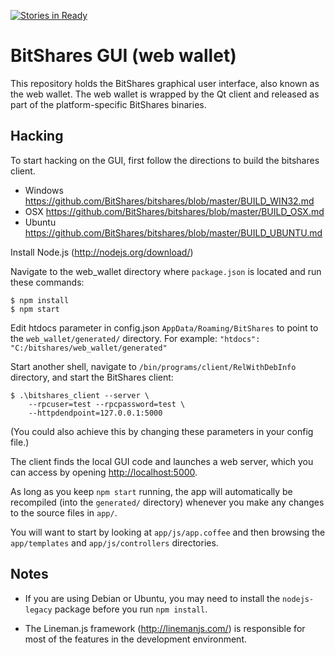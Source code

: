 [![Stories in Ready](https://badge.waffle.io/bitsuperlab/web_play.png?label=ready&title=Ready)](https://waffle.io/bitsuperlab/web_play)
# BitShares GUI (web wallet)

This repository holds the BitShares graphical user interface, also
known as the web wallet.  The web wallet is wrapped by the Qt client
and released as part of the platform-specific BitShares binaries.

## Hacking

To start hacking on the GUI, first follow the directions to build the bitshares client.

* Windows <https://github.com/BitShares/bitshares/blob/master/BUILD_WIN32.md>
* OSX <https://github.com/BitShares/bitshares/blob/master/BUILD_OSX.md>
* Ubuntu <https://github.com/BitShares/bitshares/blob/master/BUILD_UBUNTU.md>

Install Node.js (<http://nodejs.org/download/>)

Navigate to the web_wallet directory where `package.json` is located and run these commands:

    $ npm install
    $ npm start

Edit htdocs parameter in config.json  `AppData/Roaming/BitShares` to point to the `web_wallet/generated/` directory.  For example: ` "htdocs": "C:/bitshares/web_wallet/generated" `

Start another shell, navigate to `/bin/programs/client/RelWithDebInfo` directory, and start
the BitShares client:

    $ .\bitshares_client --server \
        --rpcuser=test --rpcpassword=test \
        --httpdendpoint=127.0.0.1:5000
(You could also achieve this by changing these parameters in your config file.)

The client finds the local GUI code and launches a web server, which
you can access by opening <http://localhost:5000>.  

As long as you keep `npm start` running, the app will automatically be
recompiled (into the `generated/` directory) whenever you make any
changes to the source files in `app/`.

You will want to start by looking at `app/js/app.coffee` and then
browsing the `app/templates` and `app/js/controllers` directories.

## Notes

* If you are using Debian or Ubuntu, you may need to install the
  `nodejs-legacy` package before you run `npm install`.

* The Lineman.js framework (<http://linemanjs.com/>) is responsible
  for most of the features in the development environment.
